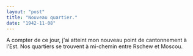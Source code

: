 ```yaml
---
layout: "post"
title: "Nouveau quartier."
date: "1942-11-08"
---
```


A compter de ce jour, j'ai atteint mon nouveau point de cantonnement à l'Est. Nos quartiers se trouvent à mi-chemin entre Rschew et Moscou.


<div class="histoire"></div>

<div class="commentaire"></div>